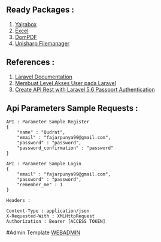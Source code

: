 <h2>Ready Packages :</h2>
<ol>
	<li>
		<a href="https://yajrabox.com/docs/laravel-datatables/master" target="_blank">
			Yajrabox
		</a>
	</li>
	<li>
		<a href="https://laravel-excel.maatwebsite.nl/" target="_blank">
			Excel
		</a>
	</li>
	<li>
		<a href="https://github.com/barryvdh/laravel-dompdf" target="_blank">
			DomPDF
		</a>
	</li>
	<li>
		<a href="https://unisharp.github.io/" target="_blank">
			Unisharp Filemanager
		</a>
	</li>
</ol>

<h2>References :</h2>
<ol>
	<li>
		<a href="//laravel.com/docs/5.7">
			Laravel Documentation
		</a>
	</li>
	<li>
		<a href="//www.onphpid.com/membuat-level-akses-user-di-laravel-5-5.html">
			Membuat Level Akses User pada Laravel
		</a>
	</li>
	<li>
		<a href="//medium.com/modulr/create-api-authentication-with-passport-of-laravel-5-6-1dc2d400a7f">
			Create API Rest with Laravel 5.6 Passport Authentication
		</a>
	</li>
</ol>

<h2>Api Parameters Sample Requests :</h2>

	API : Parameter Sample Register
	{
		"name" : "Qudrat",
		"email" : "fajarpunya99@gmail.com",
		"password" : "password",
		"password_confirmation" : "password" 
	}

	API : Parameter Sample Login
	{
		"email" : "fajarpunya99@gmail.com",
		"password" : "password",
		"remember_me" : 1
	}

	Headers :

	Content-Type : application/json
	X-Requested-With : XMLHttpRequest
	Authorization : Bearer [ACCESS TOKEN]

#Admin Template
<a href="//themesdesign.in/webadmin_1.1/layouts/green/form-uploads.html">WEBADMIN</a>